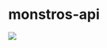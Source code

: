 # monstros-api

![](https://images.hive.blog/DQmXfW33cKHuJyA3bBSypLujcQDeqXRmba857h3tJWV3sF1/tumblr_ll6dzx0cjI1qfdig2o1_500_large.gif)


